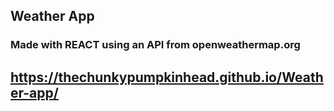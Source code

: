 ## Weather App

### Made with REACT using an API from openweathermap.org

## https://thechunkypumpkinhead.github.io/Weather-app/
